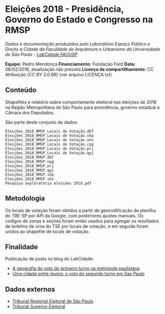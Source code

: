 Eleições 2018 - Presidência, Governo do Estado e Congresso na RMSP
============
*Dados e documentação produzidos pelo Laboratório Espaço Público e Direito à Cidade da Faculdade de Arquitetura e Urbanismo da Universidade de São Paulo - [LabCidade FAUUSP](http://www.labcidade.fau.usp.br/)*

**Equipe:** Pedro Mendonça
**Financiamento:** Fundação Ford
**Data:** 06/02/2019, atualização não prevista
**Licença de compartilhamento:** CC Atribuição (CC BY 3.0 BR) (ver arquivo LICENÇA.txt)

## Conteúdo
Shapefiles e relatório sobre comportamento eleitoral nas eleições de 2018 na Região Metropolitana de São Paulo para presidência, governo estadual e Câmara dos Deputados.

São parte deste conjunto de dados:

    Eleições_2018_RMSP_Locais de Votação.dbf
    Eleições_2018_RMSP_Locais de Votação.shp
    Eleições_2018_RMSP_Locais de Votação.shx
    Eleições_2018_RMSP_Locais de Votação.cpg
    Eleições_2018_RMSP_Locais de Votação.prj
    Eleições_2018_RMSP_Locais de Votação.qpj
    Eleições_2018_RMSP.dbf
    Eleições_2018_RMSP.cpg
    Eleições_2018_RMSP.prj
    Eleições_2018_RMSP.qpj
    Eleições_2018_RMSP.shp
    Eleições_2018_RMSP.shx
    Pesquisa exploratória eleições 2018.pdf

## Metodologia
Os locais de votação foram obtidos a partir de geocodificação de planilha do TRE-SP por API da Google, com posteriores ajustes manuais. Os códigos de zonas e seções foram então usados para agregar os resultados de boletins de urna do TSE por locais de votação, e em seguida foram unidos ao shapefile de locais de votação.

## Finalidade
Publicação de posts no blog do LabCidade:
- [A geografia do voto do primeiro turno na metrópole paulistana](http://www.labcidade.fau.usp.br/a-geografia-do-voto-do-primeiro-turno-na-metropole-paulistana/)
- [Uma cidade entre muros: o voto do segundo turno em Sao Paulo](http://www.labcidade.fau.usp.br/uma-cidade-entre-muros-o-voto-do-segundo-turno-em-sao-paulo/)

## Dados externos
- [Tribunal Regional Eleitoral de São Paulo](http://www.tre-sp.jus.br/eleitor/titulo-e-local-de-votacao/consulta-por-zona-eleitoral-e-bairro)
- [Tribunal Superior Eleitoral](http://www.tse.jus.br/eleicoes/estatisticas/repositorio-de-dados-eleitorais-1/repositorio-de-dados-eleitorais)
